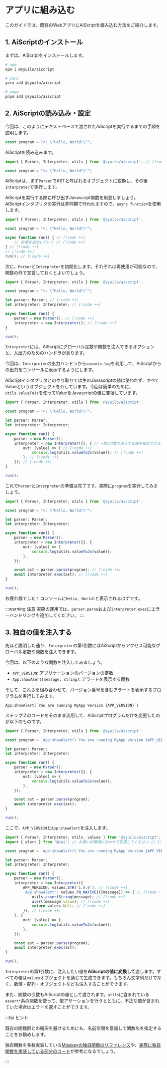 # アプリに組み込む

このガイドでは、既存のWebアプリにAiScriptを組み込む方法をご紹介します。

## 1. AiScriptのインストール

まずは、AiScriptをインストールします。

```sh
# npm
npm i @syuilo/aiscript

# yarn
yarn add @syuilo/aiscript

# pnpm
pnpm add @syuilo/aiscript
```

## 2. AiScriptの読み込み・設定

今回は、このようにテキストベースで渡されたAiScriptを実行するまでの手順を説明します。

```ts
const program = "<: \"Hello, World!\"";
```

AiScriptを読み込みます。

```ts
import { Parser, Interpreter, utils } from '@syuilo/aiscript'; // [!code ++]

const program = "<: \"Hello, World!\"";
```

AiScriptは、まず`Parser`でASTと呼ばれるオブジェクトに変換し、その後`Interpreter`で実行します。

AiScriptを実行する際に呼び出すJavascript関数を用意しましょう。\
AiScriptインタプリタの実行は非同期で行われますので、`async function`を使用します。

```ts
import { Parser, Interpreter, utils } from '@syuilo/aiscript';

const program = "<: \"Hello, World!\"";

async function run() { // [!code ++]
    // 処理を追加していく // [!code ++]
} // [!code ++]
// [!code ++]
run(); // [!code ++]
```

次に、`Parser`と`Interpreter`を初期化します。それぞれは再使用が可能なので、関数の外で宣言しておくとよいでしょう。

```ts
import { Parser, Interpreter, utils } from '@syuilo/aiscript';

const program = "<: \"Hello, World!\"";

let parser: Parser; // [!code ++]
let interpreter: Interpreter; // [!code ++]

async function run() {
    parser = new Parser(); // [!code ++]
    interpreter = new Interpreter(); // [!code ++]
}

run();
```

`Interpreter`には、AiScriptにグローバル定数や関数を注入できるオプションと、入出力のためのハンドラがあります。

今回は、`Interpreter`の出力ハンドラから`console.log`を利用して、AiScriptからの出力をコンソールに表示するようにします。

AiScriptインタプリタとのやり取りでは生のJavascriptの値は使われず、すべてValueというオブジェクトを介しています。今回は簡単のために、`utils.valueToJs`を使ってValueをJavascriptの値に変換しています。

```ts
import { Parser, Interpreter, utils } from '@syuilo/aiscript';

const program = "<: \"Hello, World!\"";

let parser: Parser;
let interpreter: Interpreter;

async function run() {
    parser = new Parser();
    interpreter = new Interpreter({}, { // ←第1引数で注入する値を指定できる // [!code ++]
        out: (value) => { // [!code ++]
            console.log(utils.valueToJs(value)); // [!code ++]
        }, // [!code ++]
    }); // [!code ++]
}

run();
```

これで`Parser`と`Interpreter`の準備は完了です。実際に`program`を実行してみましょう。

```ts
import { Parser, Interpreter, utils } from '@syuilo/aiscript';

const program = "<: \"Hello, World!\"";

let parser: Parser;
let interpreter: Interpreter;

async function run() {
    parser = new Parser();
    interpreter = new Interpreter({}, {
        out: (value) => {
            console.log(utils.valueToJs(value));
        },
    });

    const ast = parser.parse(program); // [!code ++]
    await interpreter.exec(ast); // [!code ++]
}

run();
```

お疲れ様でした！コンソールに`Hello, World!`と表示されるはずです。

:::warning 注意
実際の運用では、`parser.parse`および`interpreter.exec`にエラーハンドリングを追加してください。
:::

## 3. 独自の値を注入する

先ほど説明した通り、`Interpreter`の第1引数にはAiScriptからアクセス可能なグローバル定数や関数を注入できます。

今回は、以下のような関数を注入してみましょう。

- `APP_VERSION`: アプリケーションのバージョンの定数
- `App:showAlert(message: string)`: アラートを表示する関数

そして、これらを組み合わせて、バージョン番号を含むアラートを表示するプログラムを実行してみます。

```aiscript
App:showAlert(`You are running MyApp Version {APP_VERSION}`)
```

ステップ２のコードをそのまま流用して、AiScriptプログラムだけを変更したのが以下のものです。

```ts
import { Parser, Interpreter, utils } from '@syuilo/aiscript';

const program = `App:showAlert(\`You are running MyApp Version {APP_VERSION}\`)`; // [!code ++]

let parser: Parser;
let interpreter: Interpreter;

async function run() {
    parser = new Parser();
    interpreter = new Interpreter({}, {
        out: (value) => {
            console.log(utils.valueToJs(value));
        },
    });

    const ast = parser.parse(program);
    await interpreter.exec(ast);
}

run();
```

ここで、`APP_VERSION`と`App:showAlert`を注入します。

```ts
import { Parser, Interpreter, utils, values } from '@syuilo/aiscript'; // [!code ++]
import { alert } from '@/ui'; // お使いの環境に合わせて変更してください // [!code ++]

const program = `App:showAlert(\`You are running MyApp Version {APP_VERSION}\`)`;

let parser: Parser;
let interpreter: Interpreter;

async function run() {
    parser = new Parser();
    interpreter = new Interpreter({
        APP_VERSION: values.STR('1.0.0'), // [!code ++]
        'App:showAlert': values.FN_NATIVE(([message]) => { // [!code ++]
            utils.assertString(message); // [!code ++]
            alert(message.value); // [!code ++]
            return values.NULL; // [!code ++]
        }), // [!code ++]
    }, {
        out: (value) => {
            console.log(utils.valueToJs(value));
        },
    });

    const ast = parser.parse(program);
    await interpreter.exec(ast);
}

run();
```

`Interpreter`の第1引数に、注入したい値を**AiScriptの値に変換して**渡します。すべての値は`values`オブジェクトを通じて生成できます。もちろん文字列だけでなく、数値・配列・オブジェクトなども注入することができます。

また、関数の引数もAiScriptの値として渡されます。`utils`に含まれている`assert*`系の関数を使って、型アサーションを行うとともに、不正な値が含まれていた場合はエラーを返すことができます。

:::tip ヒント

既存の関数群との衝突を避けるためにも、名前空間を意識して関数名を指定することをお勧めします。

独自関数を多数実装している[Misskeyの独自関数のリファレンス](https://misskey-hub.net/docs/for-developers/plugin/plugin-api-reference/)や、[実際に独自関数を実装している部分のコード](https://github.com/misskey-dev/misskey/blob/develop/packages/frontend/src/scripts/aiscript/api.ts)が参考になるでしょう。

:::
